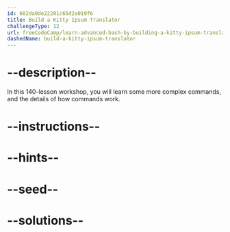 ```yaml
---
id: 602da0de22201c65d2a019f6
title: Build a Kitty Ipsum Translator
challengeType: 12
url: freeCodeCamp/learn-advanced-bash-by-building-a-kitty-ipsum-translator
dashedName: build-a-kitty-ipsum-translator
---
```


# --description--

In this 140-lesson workshop, you will learn some more complex commands, and the details of how commands work.

# --instructions--

# --hints--

# --seed--

# --solutions--
